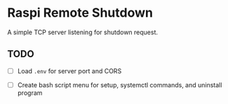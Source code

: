 # Raspi Remote Shutdown

A simple TCP server listening for shutdown request.



## TODO

- [ ] Load `.env` for server port and CORS

- [ ] Create bash script menu for setup, systemctl commands, and uninstall program
